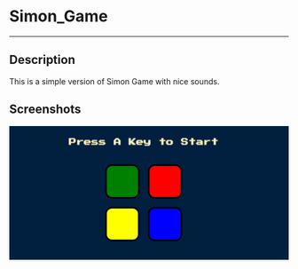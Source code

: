 <h1> Simon_Game </h1> 
<hr> 
<h2> Description </h2>
<p>This is a simple version of Simon Game with nice sounds.</p>
<h2>Screenshots</h2>


<img src="screenshots/Simon_game.PNG">
